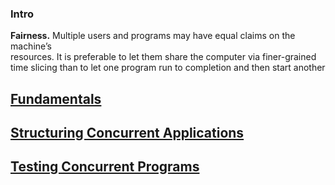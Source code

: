 ### Intro

**Fairness.** Multiple users and programs may have equal claims on the machine’s  
resources. It is preferable to let them share the computer via finer-grained  
time slicing than to let one program run to completion and then start another  

## [Fundamentals](Fundamentals.md)

## [Structuring Concurrent Applications](Structuring_Concurrent_Applications.md)

## [Testing Concurrent Programs](Testing_Concurrent_Programs.md)
